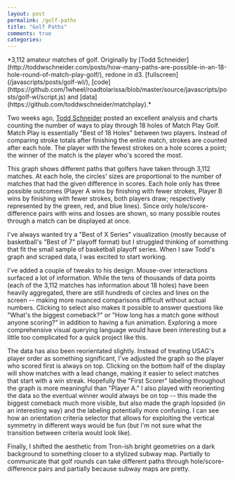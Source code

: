 ```yaml
---
layout: post
permalink: /golf-paths
title: "Golf Paths"
comments: true
categories: 
---
```

<link rel="stylesheet" type="text/css" href="/javascripts/posts/golf-wl/style.css">

<div id='golf-wl'></div>
*3,112 amateur matches of golf. Originally by [Todd Schneider](http://toddwschneider.com/posts/how-many-paths-are-possible-in-an-18-hole-round-of-match-play-golf/), redone in d3. [fullscreen](/javascripts/posts/golf-wl/), [code](https://github.com/1wheel/roadtolarissa/blob/master/source/javascripts/posts/golf-wl/script.js) and [data](https://github.com/toddwschneider/matchplay).*

Two weeks ago, [Todd Schneider](http://toddwschneider.com/) posted an excellent analysis and charts counting the number of ways to play through 18 holes of Match Play Golf. Match Play is essentially "Best of 18 Holes" between two players. Instead of comparing stroke totals after finishing the entire match, strokes are counted after each hole. The player with the fewest strokes on a hole scores a point; the winner of the match is the player who's scored the most.

This graph shows different paths that golfers have taken through 3,112 matches. At each hole, the circles' sizes are proportional to the number of matches that had the given difference in scores. Each hole only has three possible outcomes (Player A wins by finishing with fewer strokes, Player B wins by finishing with fewer strokes, both players draw; respectively represented by the green, red, and blue lines). Since only hole/score-difference pairs with wins and losses are shown, so many possible routes through a match can be displayed at once. 

I've always wanted try a "Best of X Series" visualization (mostly because of basketball's "Best of 7" playoff format) but I struggled thinking of something that fit the small sample of basketball playoff series. When I saw Todd's graph and scraped data, I was excited to start working.

I've added a couple of tweaks to his design. Mouse-over interactions surfaced a lot of information. While the tens of thousands of data points (each of the 3,112 matches has information about 18 holes) have been heavily aggregated, there are still hundreds of circles and lines on the screen -- making more nuanced comparisons difficult without actual numbers. Clicking to select also makes it possible to answer questions like "What's the biggest comeback?" or "How long has a match gone without anyone scoring?" in addition to having a fun animation. Exploring a more comprehensive visual querying language would have been interesting but a little too complicated for a quick project like this. 

The data has also been reorientated slightly. Instead of treating USAG's player order as something significant, I've adjusted the graph so the player who scored first is always on top. Clicking on the bottom half of the display will show matches with a lead change, making it easier to select matches that start with a win streak. Hopefully the "First Scorer" labeling throughout the graph is more meaningful than "Player A." I also played with reorienting the data so the eventual winner would always be on top -- this made the biggest comeback much more visible, but also made the graph lopsided (in an interesting way) and the labeling potentially more confusing. I can see how an orientation criteria selector that allows for exploiting the vertical symmetry in different ways would be fun (but I'm not sure what the transition between criteria would look like).

Finally, I shifted the aesthetic from Tron-ish bright geometries on a dark background to something closer to a stylized subway map. Partially to communicate that golf rounds can take different paths through hole/score-difference pairs and partially because subway maps are pretty. 



<script src="/javascripts/libs/d3.4.11.js" type="text/javascript"></script>
<script src="/javascripts/libs/lodash.js" type="text/javascript"></script>

<script src="/javascripts/posts/negBarTransition/lib.js" type="text/javascript"></script>

<script src="/javascripts/posts/golf-wl/script.js" type="text/javascript"></script>

<meta property="og:image" content="/images/thumbnails/215-teeth.png" />